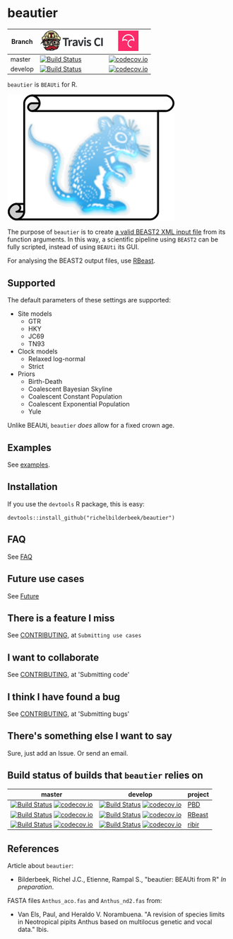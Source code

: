 # beautier

Branch|[![Travis CI logo](pics/TravisCI.png)](https://travis-ci.org)|[![Codecov logo](pics/Codecov.png)](https://www.codecov.io)
---|---|---
master|[![Build Status](https://travis-ci.org/richelbilderbeek/beautier.svg?branch=master)](https://travis-ci.org/richelbilderbeek/beautier)|[![codecov.io](https://codecov.io/github/richelbilderbeek/beautier/coverage.svg?branch=master)](https://codecov.io/github/richelbilderbeek/beautier/branch/master)
develop|[![Build Status](https://travis-ci.org/richelbilderbeek/beautier.svg?branch=develop)](https://travis-ci.org/richelbilderbeek/beautier)|[![codecov.io](https://codecov.io/github/richelbilderbeek/beautier/coverage.svg?branch=develop)](https://codecov.io/github/richelbilderbeek/beautier/branch/develop)

`beautier` is `BEAUti` for R.

![beautier logo](pics/beautier_logo.png)

The purpose of `beautier` is to create 
[a valid BEAST2 XML input file](inst/extdata/2_4.xml)
from its function arguments. In this way, a scientific pipeline using 
`BEAST2` can be fully scripted, instead of using `BEAUti` its GUI.

For analysing the BEAST2 output files, use [RBeast](https://github.com/beast-dev/RBeast).

## Supported

The default parameters of these settings are supported:

 * Site models
   * GTR
   * HKY
   * JC69
   * TN93
 * Clock models
   * Relaxed log-normal
   * Strict
 * Priors
   * Birth-Death
   * Coalescent Bayesian Skyline
   * Coalescent Constant Population
   * Coalescent Exponential Population
   * Yule

Unlike BEAUti, `beautier` *does* allow for a fixed crown age.

## Examples

See [examples](examples.md).

## Installation

If you use the `devtools` R package, this is easy:

```
devtools::install_github("richelbilderbeek/beautier")
```

## FAQ

See [FAQ](Faq.md)

## Future use cases

See [Future](Future.md)

## There is a feature I miss

See [CONTRIBUTING](CONTRIBUTING.md), at `Submitting use cases`

## I want to collaborate

See [CONTRIBUTING](CONTRIBUTING.md), at 'Submitting code'

## I think I have found a bug

See [CONTRIBUTING](CONTRIBUTING.md), at 'Submitting bugs' 

## There's something else I want to say

Sure, just add an Issue. Or send an email.

## Build status of builds that `beautier` relies on

master|develop|project
---|---|---
[![Build Status](https://travis-ci.org/rsetienne/PBD.svg?branch=master)](https://travis-ci.org/rsetienne/PBD) [![codecov.io](https://codecov.io/github/rsetienne/PBD/coverage.svg?branch=master)](https://codecov.io/github/rsetienne/PBD?branch=master) | [![Build Status](https://travis-ci.org/rsetienne/PBD.svg?branch=develop)](https://travis-ci.org/rsetienne/PBD) [![codecov.io](https://codecov.io/github/rsetienne/PBD/coverage.svg?branch=master)](https://codecov.io/github/rsetienne/PBD?branch=master) | [PBD](https://github.com/rsetienne/PBD)
[![Build Status](https://travis-ci.org/beast-dev/RBeast.svg?branch=master)](https://travis-ci.org/beast-dev/RBeast) [![codecov.io](https://codecov.io/github/beast-dev/RBeast/coverage.svg?branch=master)](https://codecov.io/github/beast-dev/RBeast?branch=master) | [![Build Status](https://travis-ci.org/beast-dev/RBeast.svg?branch=develop)](https://travis-ci.org/beast-dev/RBeast) [![codecov.io](https://codecov.io/github/beast-dev/RBeast/coverage.svg?branch=master)](https://codecov.io/github/beast-dev/RBeast?branch=master) | [RBeast](https://github.com/beast-dev/RBeast)
[![Build Status](https://travis-ci.org/richelbilderbeek/ribir.svg?branch=master)](https://travis-ci.org/richelbilderbeek/ribir) [![codecov.io](https://codecov.io/github/richelbilderbeek/ribir/coverage.svg?branch=master)](https://codecov.io/github/richelbilderbeek/ribir?branch=master) | [![Build Status](https://travis-ci.org/richelbilderbeek/ribir.svg?branch=develop)](https://travis-ci.org/richelbilderbeek/ribir) [![codecov.io](https://codecov.io/github/richelbilderbeek/ribir/coverage.svg?branch=master)](https://codecov.io/github/richelbilderbeek/ribir?branch=master) | [ribir](https://github.com/richelbilderbeek/ribir)

## References

Article about `beautier`:

 * Bilderbeek, Richel J.C., Etienne, Rampal S., "beautier: BEAUti from R" *In preparation*.

FASTA files `Anthus_aco.fas` and `Anthus_nd2.fas` from:
 
 * Van Els, Paul, and Heraldo V. Norambuena. "A revision of species limits in Neotropical pipits Anthus based on multilocus genetic and vocal data." Ibis.
